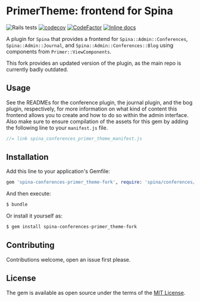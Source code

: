 # PrimerTheme: frontend for Spina

![Rails tests](https://github.com/louis-vs/spina-conferences-primer_theme-fork/workflows/Verify/badge.svg?branch=master&event=push)
[![codecov](https://codecov.io/gh/louis-vs/spina-conferences-primer_theme-fork/branch/master/graph/badge.svg?token=9TZ9QGGLAH)](https://codecov.io/gh/louis-vs/spina-conferences-primer_theme-fork)
[![CodeFactor](https://www.codefactor.io/repository/github/louis-vs/spina-conferences-primer_theme-fork/badge)](https://www.codefactor.io/repository/github/louis-vs/spina-conferences-primer_theme-fork)
[![Inline docs](http://inch-ci.org/github/louis-vs/spina-conferences-primer_theme-fork.svg?branch=master)](http://inch-ci.org/github/louis-vs/spina-conferences-primer_theme-fork)

A plugin for `Spina` that provides a frontend for `Spina::Admin::Conferences`, `Spina::Admin::Journal`, and `Spina::Admin::Conferences::Blog` using components from `Primer::ViewComponents`.

This fork provides an updated version of the plugin, as the main repo is currently badly outdated.

## Usage
See the READMEs for the conference plugin, the journal plugin, and the bog plugin, respectively, for more information on what kind of content this frontend allows you to create and how to do so within the admin interface. Also make sure to ensure compilation of the assets for this gem by adding the following line to your
`manifest.js` file.

```js
//= link spina_conferences_primer_theme_manifest.js
```

## Installation
Add this line to your application's Gemfile:

```ruby
gem 'spina-conferences-primer_theme-fork', require: 'spina/conferences/primer_theme'
```

And then execute:
```bash
$ bundle
```

Or install it yourself as:
```bash
$ gem install spina-conferences-primer_theme-fork
```

## Contributing
Contributions welcome, open an issue first please.

## License
The gem is available as open source under the terms of the [MIT License](https://opensource.org/licenses/MIT).
